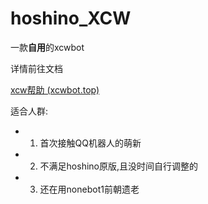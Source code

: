 # hoshino_XCW

一款**自用**的xcwbot

详情前往文档



[xcw帮助 (xcwbot.top)](https://www.xcwbot.top/)



适合人群:
* 1. 首次接触QQ机器人的萌新
* 2. 不满足hoshino原版,且没时间自行调整的
* 3. 还在用nonebot1前朝遗老

